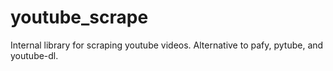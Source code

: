 # youtube_scrape
Internal library for scraping youtube videos. Alternative to pafy, pytube, and youtube-dl. 
